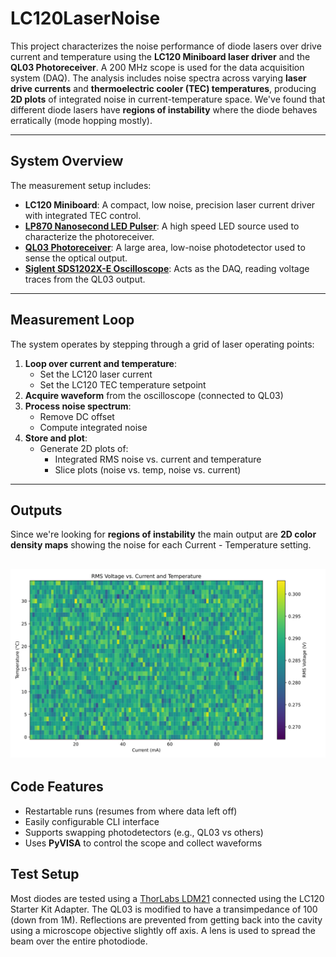 # LC120LaserNoise

This project characterizes the noise performance of diode lasers over drive current and temperature using the **LC120 Miniboard laser driver** and the **QL03 Photoreceiver**. A 200 MHz scope is used for the data acquisition system (DAQ). The analysis includes noise spectra across varying **laser drive currents** and **thermoelectric cooler (TEC) temperatures**, producing **2D plots** of integrated noise in current-temperature space. We've found that different diode lasers have **regions of instability** where the diode behaves erratically (mode hopping mostly).

---

## System Overview

The measurement setup includes:

- **LC120 Miniboard**: A compact, low noise, precision laser current driver with integrated TEC control.
- [**LP870 Nanosecond LED Pulser**](https://hobbs-eo.com/products/ns-digital-led-pulser): A high speed LED source used to characterize the photoreceiver.
- [**QL03 Photoreceiver**](https://hobbs-eo.com/products/ql03-photoreceiver): A large area, low-noise photodetector used to sense the optical output.
- [**Siglent SDS1202X-E Oscilloscope**](https://siglentna.com/product/sds1202x-e/): Acts as the DAQ, reading voltage traces from the QL03 output.

---

## Measurement Loop

The system operates by stepping through a grid of laser operating points:

1. **Loop over current and temperature**:
   - Set the LC120 laser current
   - Set the LC120 TEC temperature setpoint
2. **Acquire waveform** from the oscilloscope (connected to QL03)
3. **Process noise spectrum**:
   - Remove DC offset
   - Compute integrated noise
4. **Store and plot**:
   - Generate 2D plots of:
     - Integrated RMS noise vs. current and temperature
     - Slice plots (noise vs. temp, noise vs. current)

---

## Outputs

Since we're looking for **regions of instability** the main output are **2D color density maps** showing the noise for each Current - Temperature setting.

![](random-data-heat-map.svg)
---

## Code Features

- Restartable runs (resumes from where data left off)
- Easily configurable CLI interface
- Supports swapping photodetectors (e.g., QL03 vs others)
- Uses **PyVISA** to control the scope and collect waveforms


## Test Setup
Most diodes are tested using a [ThorLabs LDM21](https://www.thorlabs.com/NewGroupPage9_PF.cfm?ObjectGroup_ID=308) connected using the LC120 Starter Kit Adapter.
The QL03 is modified to have a transimpedance of 100 (down from 1M).
Reflections are prevented from getting back into the cavity using a microscope objective slightly off axis. A lens is used to spread the beam over the entire photodiode.

